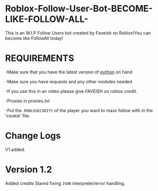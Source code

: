 # Roblox-Follow-User-Bot-BECOME-LIKE-FOLLOW-ALL-
This is an W.I.P Follow Users  bot created by Faveish on Roblox!You can become like FollowAll today! 
 # REQUIREMENTS #
 -Make sure that you have the latest version of [python](https://www.python.org/) on hand
 
 -Make sure you have requests and any other modules needed
 
 
 -If you use this in an video please give FAVEISH on roblox credit.
 
 
 
 -Proxies in proxies.txt
 
 
 -Put the .`ROBLOSECURITY` of the player you want to mass follow with in the 'cookie' file.
# Change Logs 

V1 added.
# Version 1.2 
Added credits
Stared fixing `JSON` interpreter/error handling.
